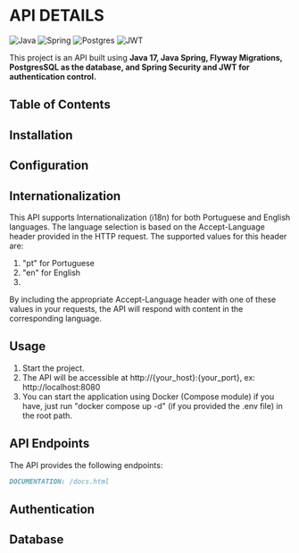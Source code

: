 # API DETAILS

![Java](https://img.shields.io/badge/java-%23ED8B00.svg?style=for-the-badge&logo=openjdk&logoColor=white)
![Spring](https://img.shields.io/badge/spring-%236DB33F.svg?style=for-the-badge&logo=spring&logoColor=white)
![Postgres](https://img.shields.io/badge/postgres-%23316192.svg?style=for-the-badge&logo=postgresql&logoColor=white)
![JWT](https://img.shields.io/badge/JWT-black?style=for-the-badge&logo=JSON%20web%20tokens)

This project is an API built using **Java 17, Java Spring, Flyway Migrations, PostgresSQL as the database, and Spring Security and JWT for authentication control.**

## Table of Contents


## Installation


## Configuration

## Internationalization

This API supports Internationalization (i18n) for both Portuguese and English languages. The language selection is based on the Accept-Language header provided in the HTTP request. The supported values for this header are:

1. "pt" for Portuguese
2. "en" for English
3. 
By including the appropriate Accept-Language header with one of these values in your requests, the API will respond with content in the corresponding language. 

## Usage

1. Start the project.
2. The API will be accessible at http://{your_host}:{your_port}, ex: http://localhost:8080
3. You can start the application using Docker (Compose module) if you have, just run "docker compose up -d" (if you provided the .env file) in the root path.

## API Endpoints
The API provides the following endpoints:

```markdown
DOCUMENTATION: /docs.html
```

## Authentication


## Database




